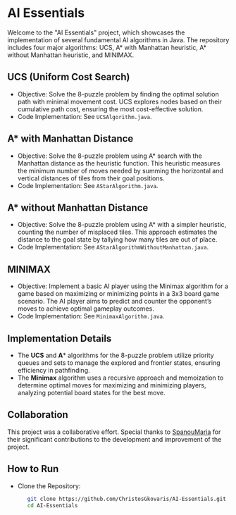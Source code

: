 # AI Essentials

Welcome to the "AI Essentials" project, which showcases the implementation of several fundamental AI algorithms in Java. The repository includes four major algorithms: UCS, A* with Manhattan heuristic, A* without Manhattan heuristic, and MINIMAX.


## UCS (Uniform Cost Search)
- Objective: Solve the 8-puzzle problem by finding the optimal solution path with minimal 
  movement cost. UCS explores nodes based on their cumulative path cost, 
  ensuring the most cost-effective solution.
- Code Implementation: See `UCSAlgorithm.java`.


## A* with Manhattan Distance
- Objective: Solve the 8-puzzle problem using A* search with the Manhattan distance as the 
  heuristic function. This heuristic measures the minimum number of moves 
  needed by summing the horizontal and vertical distances of tiles from their goal positions.
- Code Implementation: See `AStarAlgorithm.java`.


## A* without Manhattan Distance
- Objective: Solve the 8-puzzle problem using A* with a simpler heuristic, counting the number 
  of misplaced tiles. This approach estimates the distance to the goal 
  state by tallying how many tiles are out of place.
- Code Implementation: See `AStarAlgorithmWithoutManhattan.java`.


## MINIMAX
- Objective: Implement a basic AI player using the Minimax algorithm for a game based on 
  maximizing or minimizing points in a 3x3 board game scenario. The AI player aims 
  to predict and counter the opponent’s moves to achieve optimal gameplay outcomes.
- Code Implementation: See `MinimaxAlgorithm.java`.


## Implementation Details
- The **UCS** and **A*** algorithms for the 8-puzzle problem utilize priority queues and sets 
  to manage the explored and frontier states, ensuring efficiency in 
  pathfinding.
- The **Minimax** algorithm uses a recursive approach and memoization to determine optimal 
  moves for maximizing and minimizing players, analyzing potential board states 
  for the best move.


## Collaboration
This project was a collaborative effort. Special thanks to [SpanouMaria](https://github.com/SpanouMaria) for their significant contributions to the development and improvement of the project.


## How to Run
- Clone the Repository:
  ```bash
     git clone https://github.com/ChristosGkovaris/AI-Essentials.git
     cd AI-Essentials
